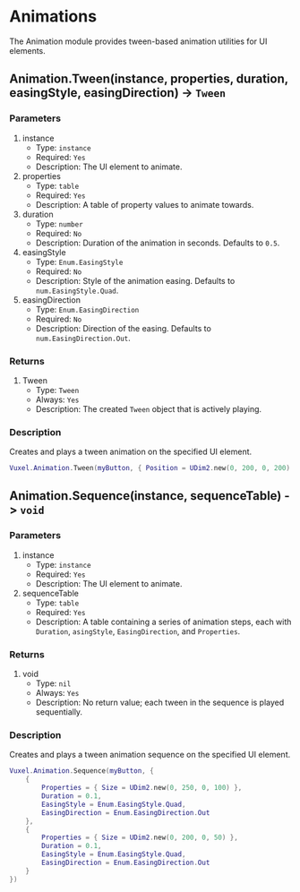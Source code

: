 # Animations

The Animation module provides tween-based animation utilities for UI elements.

## Animation.Tween(instance, properties, duration, easingStyle, easingDirection) -> `Tween`

### Parameters
1. instance
    - Type: `instance`
    - Required: `Yes`
    - Description: The UI element to animate.
2. properties
    - Type: `table`
    - Required: `Yes`
    - Description: A table of property values to animate towards.
3. duration
    - Type: `number`
    - Required: `No`
    - Description: Duration of the animation in seconds. Defaults to `0.5`.
4. easingStyle
    - Type: `Enum.EasingStyle`
    - Required: `No`
    - Description: Style of the animation easing. Defaults to `num.EasingStyle.Quad`.
5. easingDirection
    - Type: `Enum.EasingDirection`
    - Required: `No`
    - Description: Direction of the easing. Defaults to `num.EasingDirection.Out`.

### Returns
1. Tween
    - Type: `Tween`
    - Always: `Yes`
    - Description: The created `Tween` object that is actively playing.

### Description

Creates and plays a tween animation on the specified UI element.

```lua
Vuxel.Animation.Tween(myButton, { Position = UDim2.new(0, 200, 0, 200) }, 1)
```

## Animation.Sequence(instance, sequenceTable) -> `void`

### Parameters
1. instance
    - Type: `instance`
    - Required: `Yes`
    - Description: The UI element to animate.
2. sequenceTable
    - Type: `table`
    - Required: `Yes`
    - Description: A table containing a series of animation steps, each with `Duration`, `asingStyle`, `EasingDirection`, and `Properties`.

### Returns
1. void
    - Type: `nil`
    - Always: `Yes`
    - Description: No return value; each tween in the sequence is played sequentially.

### Description

Creates and plays a tween animation sequence on the specified UI element.

```lua
Vuxel.Animation.Sequence(myButton, {
	{
		Properties = { Size = UDim2.new(0, 250, 0, 100) },
		Duration = 0.1,
		EasingStyle = Enum.EasingStyle.Quad,
		EasingDirection = Enum.EasingDirection.Out
	},
	{
		Properties = { Size = UDim2.new(0, 200, 0, 50) },
		Duration = 0.1,
		EasingStyle = Enum.EasingStyle.Quad,
		EasingDirection = Enum.EasingDirection.Out
	}
})
```